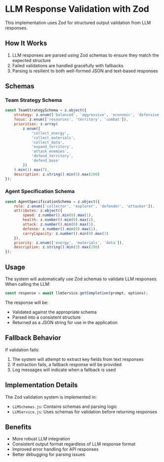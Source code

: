 # LLM Response Validation with Zod

This implementation uses Zod for structured output validation from LLM responses.

## How It Works

1. LLM responses are parsed using Zod schemas to ensure they match the expected structure
2. Failed validations are handled gracefully with fallbacks
3. Parsing is resilient to both well-formed JSON and text-based responses

## Schemas

### Team Strategy Schema

```javascript
const TeamStrategySchema = z.object({
    strategy: z.enum(['balanced', 'aggressive', 'economic', 'defensive']),
    focus: z.enum(['resources', 'territory', 'combat']),
    priorities: z.array(
        z.enum([
            'collect_energy', 
            'collect_materials', 
            'collect_data', 
            'expand_territory', 
            'attack_enemies', 
            'defend_territory', 
            'defend_base'
        ])
    ).min(1).max(7),
    description: z.string().min(5).max(200)
});
```

### Agent Specification Schema

```javascript
const AgentSpecificationSchema = z.object({
    role: z.enum(['collector', 'explorer', 'defender', 'attacker']),
    attributes: z.object({
        speed: z.number().min(0).max(1),
        health: z.number().min(0).max(1),
        attack: z.number().min(0).max(1),
        defense: z.number().min(0).max(1),
        carryCapacity: z.number().min(0).max(1)
    }),
    priority: z.enum(['energy', 'materials', 'data']),
    description: z.string().min(5).max(200)
});
```

## Usage

The system will automatically use Zod schemas to validate LLM responses. When calling the LLM:

```javascript
const response = await llmService.getCompletion(prompt, options);
```

The response will be:
- Validated against the appropriate schema
- Parsed into a consistent structure
- Returned as a JSON string for use in the application

## Fallback Behavior

If validation fails:
1. The system will attempt to extract key fields from text responses
2. If extraction fails, a fallback response will be provided
3. Log messages will indicate when a fallback is used

## Implementation Details

The Zod validation system is implemented in:
- `LLMSchemas.js`: Contains schemas and parsing logic
- `LLMService.js`: Uses schemas for validation before returning responses

## Benefits

- More robust LLM integration
- Consistent output format regardless of LLM response format
- Improved error handling for API responses
- Better debugging for parsing issues